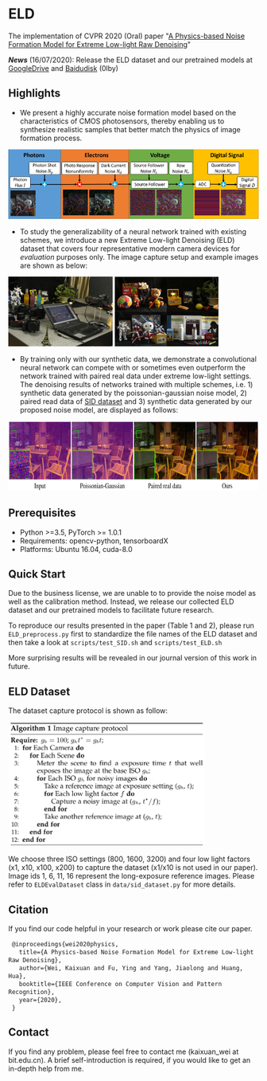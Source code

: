 # ELD

The implementation of CVPR 2020 (Oral) paper "[A Physics-based Noise Formation Model for Extreme Low-light Raw Denoising](https://openaccess.thecvf.com/content_CVPR_2020/papers/Wei_A_Physics-Based_Noise_Formation_Model_for_Extreme_Low-Light_Raw_Denoising_CVPR_2020_paper.pdf)"

***News*** (16/07/2020): Release the ELD dataset and our pretrained models at [GoogleDrive](https://drive.google.com/drive/folders/1CT2Ny9W9ArdSQaHNxC5hGwav9lZHoqJa?usp=sharing) and [Baidudisk](https://pan.baidu.com/s/11ksugpPH5uyDL-Z6S71Q5g ) (0lby)


## Highlights

* We present a highly accurate noise formation model based on the characteristics of CMOS photosensors, thereby enabling us to synthesize realistic samples that better match the physics of image formation process. 

<img src="imgs/pipeline.png" height="140px"/> 

* To study the generalizability of a neural network trained with existing schemes, we introduce a new Extreme Low-light Denoising (ELD) dataset that covers four representative modern camera devices for *evaluation* purposes only. The image capture setup and example images are shown as below:

<img src="imgs/capture_setup.jpg" height="140px"/> <img src="imgs/example_images.png" height="140px"/> 


* By training only with our synthetic data, we demonstrate a convolutional neural network can compete with or sometimes even outperform the network trained with paired real data under extreme low-light settings. The denoising results of networks trained with multiple schemes, i.e. 1) synthetic data generated by the poissonian-gaussian noise model, 2) paired read data of [SID dataset](https://github.com/cchen156/Learning-to-See-in-the-Dark) and 3) synthetic data generated by our proposed noise model, are displayed as follows:

<img src="imgs/results.png" height="140px"/> 


## Prerequisites
* Python >=3.5, PyTorch >= 1.0.1
* Requirements: opencv-python, tensorboardX
* Platforms: Ubuntu 16.04, cuda-8.0


## Quick Start
Due to the business license, we are unable to to provide the noise model as well as the calibration method. 
Instead, we release our collected ELD dataset and our pretrained models to facilitate future research.

To reproduce our results presented in the paper (Table 1 and 2), please run ```ELD_preprocess.py``` first to standardize the file names of the ELD dataset
and then take a look at ```scripts/test_SID.sh``` and ```scripts/test_ELD.sh``` 

More surprising results will be revealed in our journal version of this work in future.   

## ELD Dataset
The dataset capture protocol is shown as follow:

 <img src="imgs/dataset.png" height="250px"/> 

We choose three ISO settings (800, 1600, 3200) and four low light factors (x1, x10, x100, x200) to capture the dataset (x1/x10 is not used in our paper). Image ids 1, 6, 11, 16 represent the long-exposure reference images. Please refer to ```ELDEvalDataset``` class in ```data/sid_dataset.py``` for more details. 

## Citation

If you find our code helpful in your research or work please cite our paper.

```
 @inproceedings{wei2020physics,
   title={A Physics-based Noise Formation Model for Extreme Low-light Raw Denoising},
   author={Wei, Kaixuan and Fu, Ying and Yang, Jiaolong and Huang, Hua},
   booktitle={IEEE Conference on Computer Vision and Pattern Recognition},
   year={2020},
 }
```

## Contact
If you find any problem, please feel free to contact me (kaixuan_wei at bit.edu.cn).
A brief self-introduction is required, if you would like to get an in-depth help from me. 
